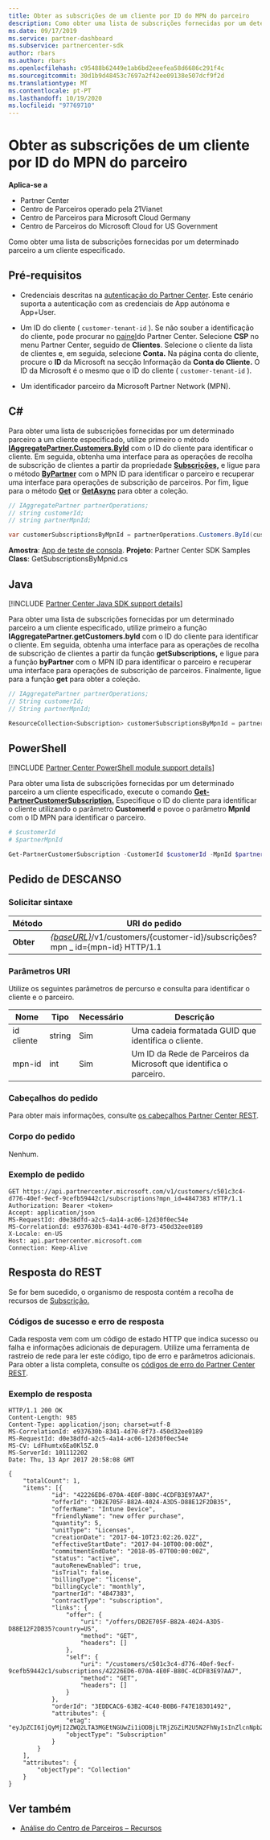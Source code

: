 ```yaml
---
title: Obter as subscrições de um cliente por ID do MPN do parceiro
description: Como obter uma lista de subscrições fornecidas por um determinado parceiro a um cliente especificado.
ms.date: 09/17/2019
ms.service: partner-dashboard
ms.subservice: partnercenter-sdk
author: rbars
ms.author: rbars
ms.openlocfilehash: c95488b62449e1ab6bd2eeefea58d6686c291f4c
ms.sourcegitcommit: 30d1b9d48453c7697a2f42ee09138e507dcf9f2d
ms.translationtype: MT
ms.contentlocale: pt-PT
ms.lasthandoff: 10/19/2020
ms.locfileid: "97769710"
---
```

# <a name="get-a-customers-subscriptions-by-partner-mpn-id"></a>Obter as subscrições de um cliente por ID do MPN do parceiro

**Aplica-se a**

- Partner Center
- Centro de Parceiros operado pela 21Vianet
- Centro de Parceiros para Microsoft Cloud Germany
- Centro de Parceiros do Microsoft Cloud for US Government

Como obter uma lista de subscrições fornecidas por um determinado parceiro a um cliente especificado.

## <a name="prerequisites"></a>Pré-requisitos

- Credenciais descritas na [autenticação do Partner Center](partner-center-authentication.md). Este cenário suporta a autenticação com as credenciais de App autónoma e App+User.

- Um ID do cliente ( `customer-tenant-id` ). Se não souber a identificação do cliente, pode procurar no [painel](https://partner.microsoft.com/dashboard)do Partner Center. Selecione **CSP** no menu Partner Center, seguido de **Clientes**. Selecione o cliente da lista de clientes e, em seguida, selecione **Conta.** Na página conta do cliente, procure o **ID** da Microsoft na secção Informação da **Conta do Cliente.** O ID da Microsoft é o mesmo que o ID do cliente ( `customer-tenant-id` ).

- Um identificador parceiro da Microsoft Partner Network (MPN).

## <a name="c"></a>C\#

Para obter uma lista de subscrições fornecidas por um determinado parceiro a um cliente especificado, utilize primeiro o método [**IAggregatePartner.Customers.ById**](/dotnet/api/microsoft.store.partnercenter.customers.icustomercollection.byid) com o ID do cliente para identificar o cliente. Em seguida, obtenha uma interface para as operações de recolha de subscrição de clientes a partir da propriedade [**Subscrições,**](/dotnet/api/microsoft.store.partnercenter.customers.icustomer.subscriptions) e ligue para o método [**ByPartner**](/dotnet/api/microsoft.store.partnercenter.subscriptions.isubscriptioncollection.bypartner) com o MPN ID para identificar o parceiro e recuperar uma interface para operações de subscrição de parceiros. Por fim, ligue para o método [**Get**](/dotnet/api/microsoft.store.partnercenter.genericoperations.ientireentitycollectionretrievaloperations-2.get) or [**GetAsync**](/dotnet/api/microsoft.store.partnercenter.genericoperations.ientireentitycollectionretrievaloperations-2.getasync) para obter a coleção.

```csharp
// IAggregatePartner partnerOperations;
// string customerId;
// string partnerMpnId;

var customerSubscriptionsByMpnId = partnerOperations.Customers.ById(customerId).Subscriptions.ByPartner(partnerMpnId).Get();
```

**Amostra**: [App de teste de consola](console-test-app.md). **Projeto**: Partner Center SDK Samples **Class**: GetSubscriptionsByMpnid.cs

## <a name="java"></a>Java

[!INCLUDE [Partner Center Java SDK support details](../includes/java-sdk-support.md)]

Para obter uma lista de subscrições fornecidas por um determinado parceiro a um cliente especificado, utilize primeiro a função **IAggregatePartner.getCustomers.byId** com o ID do cliente para identificar o cliente. Em seguida, obtenha uma interface para as operações de recolha de subscrição de clientes a partir da função **getSubscriptions,** e ligue para a função **byPartner** com o MPN ID para identificar o parceiro e recuperar uma interface para operações de subscrição de parceiros. Finalmente, ligue para a função **get** para obter a coleção.

```java
// IAggregatePartner partnerOperations;
// String customerId;
// String partnerMpnId;

ResourceCollection<Subscription> customerSubscriptionsByMpnId = partnerOperations.getCustomers().byId(customerId).getSubscriptions().byPartner(partnerMpnId).get();
```

## <a name="powershell"></a>PowerShell

[!INCLUDE [Partner Center PowerShell module support details](../includes/powershell-module-support.md)]

Para obter uma lista de subscrições fornecidas por um determinado parceiro a um cliente especificado, execute o comando [**Get-PartnerCustomerSubscription.**](https://github.com/Microsoft/Partner-Center-PowerShell/blob/master/docs/help/Get-PartnerCustomerSubscription.md) Especifique o ID do cliente para identificar o cliente utilizando o parâmetro **CustomerId** e povoe o parâmetro **MpnId** com o ID MPN para identificar o parceiro.

```powershell
# $customerId
# $partnerMpnId

Get-PartnerCustomerSubscription -CustomerId $customerId -MpnId $partnerMpnId
```

## <a name="rest-request"></a>Pedido de DESCANSO

### <a name="request-syntax"></a>Solicitar sintaxe

| Método  | URI do pedido |
|---------|----------------------------------------------------------------------------------------------------------------|
| **Obter** | [*{baseURL}*](partner-center-rest-urls.md)/v1/customers/{customer-id}/subscrições?mpn \_ id={mpn-id} HTTP/1.1 |

### <a name="uri-parameters"></a>Parâmetros URI

Utilize os seguintes parâmetros de percurso e consulta para identificar o cliente e o parceiro.

| Nome        | Tipo   | Necessário | Descrição                                                 |
|-------------|--------|----------|-------------------------------------------------------------|
| id cliente | string | Sim      | Uma cadeia formatada GUID que identifica o cliente.       |
| mpn-id      | int    | Sim      | Um ID da Rede de Parceiros da Microsoft que identifica o parceiro. |

### <a name="request-headers"></a>Cabeçalhos do pedido

Para obter mais informações, consulte [os cabeçalhos Partner Center REST](headers.md).

### <a name="request-body"></a>Corpo do pedido

Nenhum.

### <a name="request-example"></a>Exemplo de pedido

```http
GET https://api.partnercenter.microsoft.com/v1/customers/c501c3c4-d776-40ef-9ecf-9cefb59442c1/subscriptions?mpn_id=4847383 HTTP/1.1
Authorization: Bearer <token>
Accept: application/json
MS-RequestId: d0e38dfd-a2c5-4a14-ac06-12d30f0ec54e
MS-CorrelationId: e937630b-8341-4d70-8f73-450d32ee0189
X-Locale: en-US
Host: api.partnercenter.microsoft.com
Connection: Keep-Alive
```

## <a name="rest-response"></a>Resposta do REST

Se for bem sucedido, o organismo de resposta contém a recolha de recursos de [Subscrição.](subscription-resources.md)

### <a name="response-success-and-error-codes"></a>Códigos de sucesso e erro de resposta

Cada resposta vem com um código de estado HTTP que indica sucesso ou falha e informações adicionais de depuragem. Utilize uma ferramenta de rastreio de rede para ler este código, tipo de erro e parâmetros adicionais. Para obter a lista completa, consulte os [códigos de erro do Partner Center REST](error-codes.md).

### <a name="response-example"></a>Exemplo de resposta

```http
HTTP/1.1 200 OK
Content-Length: 985
Content-Type: application/json; charset=utf-8
MS-CorrelationId: e937630b-8341-4d70-8f73-450d32ee0189
MS-RequestId: d0e38dfd-a2c5-4a14-ac06-12d30f0ec54e
MS-CV: LdFhumtx6Ea0Kl5Z.0
MS-ServerId: 101112202
Date: Thu, 13 Apr 2017 20:58:08 GMT

{
    "totalCount": 1,
    "items": [{
            "id": "42226ED6-070A-4E0F-B80C-4CDFB3E97AA7",
            "offerId": "DB2E705F-B82A-4024-A3D5-D88E12F2DB35",
            "offerName": "Intune Device",
            "friendlyName": "new offer purchase",
            "quantity": 5,
            "unitType": "Licenses",
            "creationDate": "2017-04-10T23:02:26.02Z",
            "effectiveStartDate": "2017-04-10T00:00:00Z",
            "commitmentEndDate": "2018-05-07T00:00:00Z",
            "status": "active",
            "autoRenewEnabled": true,
            "isTrial": false,
            "billingType": "license",
            "billingCycle": "monthly",
            "partnerId": "4847383",
            "contractType": "subscription",
            "links": {
                "offer": {
                    "uri": "/offers/DB2E705F-B82A-4024-A3D5-D88E12F2DB35?country=US",
                    "method": "GET",
                    "headers": []
                },
                "self": {
                    "uri": "/customers/c501c3c4-d776-40ef-9ecf-9cefb59442c1/subscriptions/42226ED6-070A-4E0F-B80C-4CDFB3E97AA7",
                    "method": "GET",
                    "headers": []
                }
            },
            "orderId": "3EDDCAC6-63B2-4C40-B0B6-F47E18301492",
            "attributes": {
                "etag": "eyJpZCI6IjQyMjI2ZWQ2LTA3MGEtNGUwZi1iODBjLTRjZGZiM2U5N2FhNyIsInZlcnNpb24iOjF9",
                "objectType": "Subscription"
            }
        }
    ],
    "attributes": {
        "objectType": "Collection"
    }
}
```

## <a name="see-also"></a>Ver também

- [Análise do Centro de Parceiros – Recursos](partner-center-analytics-resources.md)

